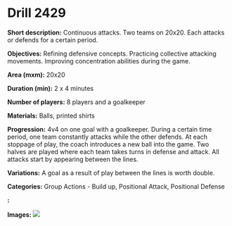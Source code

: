 # Drill 2429

**Short description:**
Continuous attacks. Two teams on 20x20. Each attacks or defends for a certain period.

**Objectives:**
Refining defensive concepts. Practicing collective attacking movements. Improving concentration abilities during the game.

**Area (mxm):**
20x20

**Duration (min):**
2 x 4 minutes

**Number of players:**
8 players and a goalkeeper

**Materials:**
Balls, printed shirts

**Progression:**
4v4 on one goal with a goalkeeper. During a certain time period, one team constantly attacks while the other defends. At each stoppage of play, the coach introduces a new ball into the game. Two halves are played where each team takes turns in defense and attack. All attacks start by appearing between the lines.

**Variations:**
A goal as a result of play between the lines is worth double.

**Categories:**
Group Actions - Build up, Positional Attack, Positional Defense

**:**


**Images:**
![](https://www.coachingfutsal.com/\images\fa1230d4-74ea-43bc-946c-7f5ad299e437_315.png)

